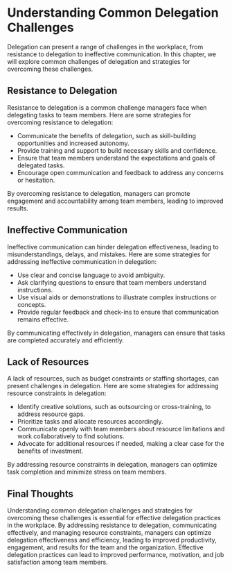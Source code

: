 Understanding Common Delegation Challenges
==============================================================================================

Delegation can present a range of challenges in the workplace, from resistance to delegation to ineffective communication. In this chapter, we will explore common challenges of delegation and strategies for overcoming these challenges.

Resistance to Delegation
------------------------

Resistance to delegation is a common challenge managers face when delegating tasks to team members. Here are some strategies for overcoming resistance to delegation:

* Communicate the benefits of delegation, such as skill-building opportunities and increased autonomy.
* Provide training and support to build necessary skills and confidence.
* Ensure that team members understand the expectations and goals of delegated tasks.
* Encourage open communication and feedback to address any concerns or hesitation.

By overcoming resistance to delegation, managers can promote engagement and accountability among team members, leading to improved results.

Ineffective Communication
-------------------------

Ineffective communication can hinder delegation effectiveness, leading to misunderstandings, delays, and mistakes. Here are some strategies for addressing ineffective communication in delegation:

* Use clear and concise language to avoid ambiguity.
* Ask clarifying questions to ensure that team members understand instructions.
* Use visual aids or demonstrations to illustrate complex instructions or concepts.
* Provide regular feedback and check-ins to ensure that communication remains effective.

By communicating effectively in delegation, managers can ensure that tasks are completed accurately and efficiently.

Lack of Resources
-----------------

A lack of resources, such as budget constraints or staffing shortages, can present challenges in delegation. Here are some strategies for addressing resource constraints in delegation:

* Identify creative solutions, such as outsourcing or cross-training, to address resource gaps.
* Prioritize tasks and allocate resources accordingly.
* Communicate openly with team members about resource limitations and work collaboratively to find solutions.
* Advocate for additional resources if needed, making a clear case for the benefits of investment.

By addressing resource constraints in delegation, managers can optimize task completion and minimize stress on team members.

Final Thoughts
--------------

Understanding common delegation challenges and strategies for overcoming these challenges is essential for effective delegation practices in the workplace. By addressing resistance to delegation, communicating effectively, and managing resource constraints, managers can optimize delegation effectiveness and efficiency, leading to improved productivity, engagement, and results for the team and the organization. Effective delegation practices can lead to improved performance, motivation, and job satisfaction among team members.
